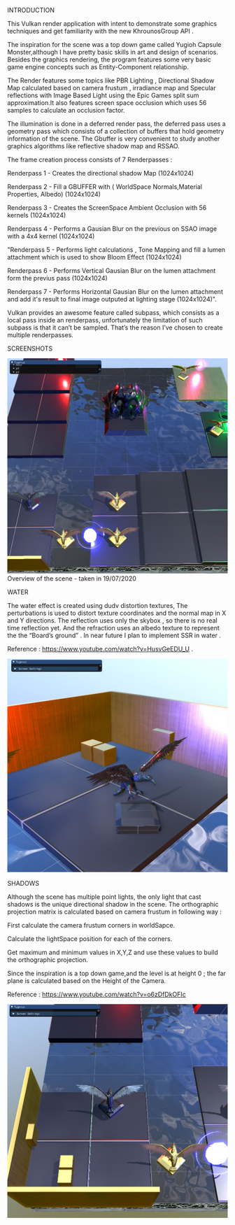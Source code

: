 INTRODUCTION

This Vulkan render application with intent to demonstrate some graphics techniques  and  get familiarity with the new KhrounosGroup API .

The inspiration for the scene was a top down game called Yugioh Capsule Monster,although I have pretty basic skills in art and design of scenarios. Besides the graphics rendering, the program features some very basic game engine concepts such as Entity-Component relationship.

The Render features some topics like PBR Lighting , Directional Shadow Map calculated based on camera frustum , irradiance map and Specular reflections  with Image Based Light using the Epic Games split sum approximation.It also features screen space occlusion which uses 56 samples to calculate an occlusion factor. 

The illumination is done in  a deferred render pass, the deferred pass uses a geometry pass which consists of a collection of buffers that hold geometry information of the scene. The Gbuffer is very convenient  to study another graphics algorithms like reflective shadow map and RSSAO. 

The frame creation process consists of 7 Renderpasses : 

Renderpass 1  - Creates the directional shadow Map (1024x1024)

Renderpass 2  - Fill a GBUFFER with ( WorldSpace Normals,Material Properties, Albedo)  (1024x1024)

Renderpass 3  - Creates the ScreenSpace Ambient Occlusion with 56 kernels  (1024x1024)

Renderpass 4  - Performs a Gausian Blur on the previous on SSAO image with a 4x4 kernel (1024x1024)

"Renderpass 5  - Performs light calculations , Tone Mapping and fill a lumen attachment which is  used to show Bloom Effect (1024x1024)

Renderpass 6  - Performs  Vertical Gausian Blur on the lumen attachment form the previus pass (1024x1024)

Renderpass 7  - Performs  Horizontal Gausian Blur on the lumen attachment and add it's result to final image outputed at lighting stage (1024x1024)".


Vulkan provides an awesome feature called subpass, which consists as a local pass inside an renderpass,  unfortunately the limitation of such subpass is that it can’t be sampled. That’s the reason I’ve chosen to create multiple renderpasses.  











SCREENSHOTS


![](Tugevus/Aplication/s3.JPG)
Overview of the scene - taken in 19/07/2020


WATER

The water effect is created using dudv distortion textures, The perturbations is used to distort texture coordinates and the normal map in X and Y directions. The reflection uses only the skybox , so there is no real time reflection yet. And the refraction uses an albedo texture to represent the the “Board’s ground” . In near future I plan to implement SSR in water .

Reference : https://www.youtube.com/watch?v=HusvGeEDU_U .









![](Tugevus/Aplication/s2.JPG)



SHADOWS

Although the scene has multiple point lights, the only light that cast shadows is the unique directional shadow in the scene. The orthographic  projection matrix is calculated based on camera frustum in following way :

First calculate the camera frustum corners in worldSapce. 

Calculate the lightSpace position for each of the corners.

Get maximum and minimum values in X,Y,Z and use these values to build the orthographic projection.

Since the inspiration is a top down game,and the level is at height 0 ; the far plane is calculated based on the Height of the Camera.


Reference : https://www.youtube.com/watch?v=o6zDfDkOFIc


![](Tugevus/Aplication/s1.JPG)




